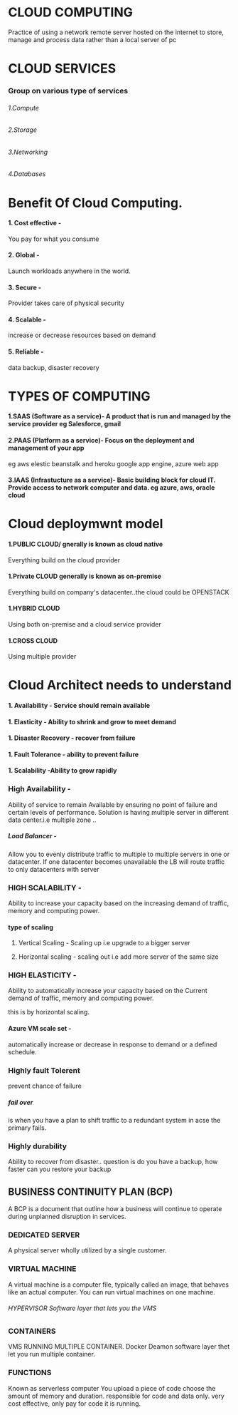 # CLOUD COMPUTING
Practice of using a network remote server hosted on the internet to store, manage and process data rather than a local server of pc

# CLOUD SERVICES
### Group on various type of services
###### 1.Compute
###### 2.Storage
###### 3.Networking
###### 4.Databases

# Benefit Of Cloud Computing.
#### 1. Cost effective -
 
You pay for what you consume
#### 2. Global - 

Launch workloads anywhere in the world.
#### 3. Secure - 

Provider takes care of physical security
#### 4. Scalable - 

increase or decrease resources based on demand
#### 5. Reliable - 

data backup, disaster recovery

# TYPES OF COMPUTING
#### 1.SAAS (Software as a service)- A product that is run and managed by the service provider eg Salesforce, gmail

#### 2.PAAS (Platform as a service)- Focus on the deployment and management of your app 
eg aws elestic beanstalk and heroku google app engine, azure web app

#### 3.IAAS (Infrastucture as a service)- Basic building block for cloud IT. Provide access to network computer and data. eg azure, aws, oracle cloud 

# Cloud deploymwnt model
#### 1.PUBLIC CLOUD/ gnerally is known as cloud native
Everything build on the cloud provider

#### 1.Private CLOUD generally is known as on-premise
Everything build on company's datacenter..the cloud could be OPENSTACK

#### 1.HYBRID CLOUD
Using both on-premise and a cloud service provider
#### 1.CROSS CLOUD
Using multiple provider

# Cloud Architect needs to understand
#### 1. Availability - Service should remain available
#### 1. Elasticity - Ability to shrink and grow to meet demand
#### 1. Disaster Recovery - recover from failure
#### 1. Fault Tolerance - ability to prevent failure
#### 1. Scalability -Ability to grow rapidly


### High Availability - 
Ability of service to remain Available by ensuring no point of failure and certain levels of performance. Solution is having multiple server in different data center.i.e multiple zone  ..
##### Load Balancer - 
Allow you to evenly distribute traffic to multiple to multiple servers in one or datacenter. If one datacenter becomes unavailable the LB will route traffic to only datacenters with server

### HIGH SCALABILITY  -
 Ability to increase your capacity based on the increasing demand of traffic, memory and computing power.
#### type of scaling
1. Vertical Scaling - Scaling up i.e upgrade to a bigger server

2. Horizontal scaling - scaling out i.e add more server of the same size

### HIGH ELASTICITY - 
 Ability to automatically increase your capacity based on the Current demand of traffic, memory and computing power.

this is by horizontal scaling.

    
 ####   Azure VM scale set - 
 automatically increase or decrease in response to demand or a defined schedule.
    
### Highly fault Tolerent
prevent chance of failure
##### fail over 
is when you have  a plan to shift traffic to a redundant system in acse the primary fails.

### Highly durability
Ability to recover from disaster..
question is do you have a  backup, how faster can you restore your backup

## BUSINESS CONTINUITY PLAN (BCP)
A BCP is a document that outline how a business will continue to operate during unplanned disruption in services.

### DEDICATED SERVER
A physical server wholly utilized by a single customer.

### VIRTUAL MACHINE
A virtual machine is a computer file, typically called an image, that behaves like an actual computer.
You can run virtual machines on one machine.
###### HYPERVISOR Software layer that lets you the VMS

### CONTAINERS
VMS RUNNING MULTIPLE CONTAINER.
Docker Deamon software layer thet let you run multiple container.

### FUNCTIONS
Known as serverless computer
You upload a piece of code choose the amount of memory and duration. responsible for code and data only. very cost effective, only pay for code it is running.
